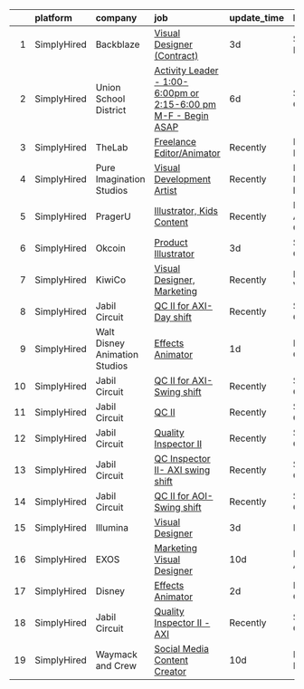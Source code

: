

|    | platform    | company                       | job                                                                                                                                                                       | update_time   | location                  |
|---:|:------------|:------------------------------|:--------------------------------------------------------------------------------------------------------------------------------------------------------------------------|:--------------|:--------------------------|
|  1 | SimplyHired | Backblaze                     | [Visual Designer (Contract)](https://www.simplyhired.com/job/X6gwh0zlCS2Tou0tAvzLuBKtNP9tzIANratJQm3oiP7xy2FnCAvaQQ?q=visual+effects)                                     | 3d            | San Mateo, CA             |
|  2 | SimplyHired | Union School District         | [Activity Leader - 1:00-6:00pm or 2:15-6:00 pm M-F - Begin ASAP](https://www.simplyhired.com/job/Aiw_wFrcql18WqbtvpXXd7EfeYCXEPyHWFYpg0vc29llYWgjL3KAjA?q=visual+effects) | 6d            | San Jose, CA              |
|  3 | SimplyHired | TheLab                        | [Freelance Editor/Animator](https://www.simplyhired.com/job/0NHHZHgdnq_g5nMKG7B-iNsIKax2y-MDw3GDo0bndN8a-g07x6yw_A?q=visual+effects)                                      | Recently      | Brooklyn, NY              |
|  4 | SimplyHired | Pure Imagination Studios      | [Visual Development Artist](https://www.simplyhired.com/job/u3Ce0qDkoB4jPujFyWA_pOjySvkBJ7SmBclJFkATwkjx3a0XU_1R2g?q=visual+effects)                                      | Recently      | Rochester, NY +1 location |
|  5 | SimplyHired | PragerU                       | [Illustrator, Kids Content](https://www.simplyhired.com/job/yXEGnjACEBuTiDOPGdCDIcSFRxuep5nGreOf2k_NUgYGM1XgElQzbA?q=visual+effects)                                      | Recently      | Los Angeles, CA           |
|  6 | SimplyHired | Okcoin                        | [Product Illustrator](https://www.simplyhired.com/job/mL-Z4mwQLxeXhimvBJcZr-j2vSiQYzFN2pDoIcSdX75dHzYka28MQw?q=visual+effects)                                            | 3d            | San Jose, CA              |
|  7 | SimplyHired | KiwiCo                        | [Visual Designer, Marketing](https://www.simplyhired.com/job/ufB08pVSblwyNmbcOqt04hbir0rTOw54PYEbmi5QEiAZB62nMAnimg?q=visual+effects)                                     | Recently      | Mountain View, CA         |
|  8 | SimplyHired | Jabil Circuit                 | [QC II for AXI-Day shift](https://www.simplyhired.com/job/OdRQefPbq1Iuqv3t6ZfATvtw3ruony807QiAcRzNOPMsemiFpz1HgA?q=visual+effects)                                        | Recently      | San Jose, CA              |
|  9 | SimplyHired | Walt Disney Animation Studios | [Effects Animator](https://www.simplyhired.com/job/Jt1mIKMXo3DmF6vNnCZtgTrveb_XD4w339KaYkhhFeQIuXgofchfRg?q=visual+effects)                                               | 1d            | Burbank, CA               |
| 10 | SimplyHired | Jabil Circuit                 | [QC II for AXI-Swing shift](https://www.simplyhired.com/job/I1DKnTZHq2ws_kDZ2R4rd0KP-aysUeYZFdlOSdC4DfG7Eauu6bmI8Q?q=visual+effects)                                      | Recently      | San Jose, CA              |
| 11 | SimplyHired | Jabil Circuit                 | [QC II](https://www.simplyhired.com/job/tSpPsRNKFlM3L1ZFfHMFYHETtWsOFYLa1MHCWRSgQwSnwBvDrXb7DA?q=visual+effects)                                                          | Recently      | San Jose, CA              |
| 12 | SimplyHired | Jabil Circuit                 | [Quality Inspector II](https://www.simplyhired.com/job/RVuPW5OpHvYwXgP22rs-zzAF7s4SrsKwmla7r6exYDmGIy4SDWecYw?q=visual+effects)                                           | Recently      | San Jose, CA              |
| 13 | SimplyHired | Jabil Circuit                 | [QC Inspector II- AXI swing shift](https://www.simplyhired.com/job/gIrngqQ0qy5geXKmp5v8hf50fvMnxD0XoAMI-f6Y70H6_rljljqmXg?q=visual+effects)                               | Recently      | San Jose, CA              |
| 14 | SimplyHired | Jabil Circuit                 | [QC II for AOI-Swing shift](https://www.simplyhired.com/job/wICQz31psRfWtKuX1Q3xXjRi2i9rR3kXKhUpJFHqdMyJfooiZF7FuA?q=visual+effects)                                      | Recently      | San Jose, CA              |
| 15 | SimplyHired | Illumina                      | [Visual Designer](https://www.simplyhired.com/job/LQaEe9EFo3YnZkZsSBQJVgxmaiQnBoZ2UT6n_iVJdBCZTbO1mJNGvw?q=visual+effects)                                                | 3d            | Remote                    |
| 16 | SimplyHired | EXOS                          | [Marketing Visual Designer](https://www.simplyhired.com/job/lAemOQnkHe_6cnX-gOYEeJxgJ_BMhJmj4oKqnEr-ZQDrR0gl4rTVcA?q=visual+effects)                                      | 10d           | Phoenix, AZ               |
| 17 | SimplyHired | Disney                        | [Effects Animator](https://www.simplyhired.com/job/cCZL-JEgUTmNCRfycLHW9-P0t6dghltXKpnNSq7ElDVUQLGDeRk3XQ?q=visual+effects)                                               | 2d            | Burbank, CA               |
| 18 | SimplyHired | Jabil Circuit                 | [Quality Inspector II - AXI](https://www.simplyhired.com/job/PsrwUwgr7V1sJ5ibFmAnIcUJlgGi7-gEopn0QBFfDvHNE7Y-NYPXNw?q=visual+effects)                                     | Recently      | San Jose, CA              |
| 19 | SimplyHired | Waymack and Crew              | [Social Media Content Creator](https://www.simplyhired.com/job/N7E6qitrWm4yhtgv73OFmVNVvGzpeVwlB9OY1R3mF98K87GwgrVNOw?q=visual+effects)                                   | 10d           | Little Rock, AR           |